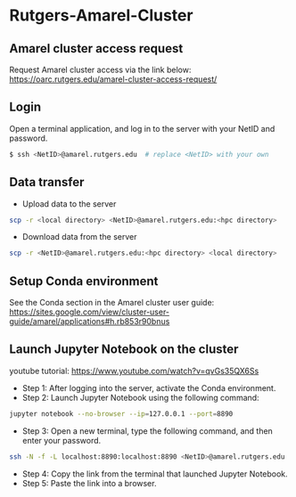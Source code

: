 # Rutgers-Amarel-Cluster

## Amarel cluster access request
Request Amarel cluster access via the link below:  
https://oarc.rutgers.edu/amarel-cluster-access-request/

## Login
Open a terminal application, and log in to the server with your NetID and password.
```bash
$ ssh <NetID>@amarel.rutgers.edu  # replace <NetID> with your own
```

## Data transfer
- Upload data to the server
```bash
scp -r <local directory> <NetID>@amarel.rutgers.edu:<hpc directory>
```

- Download data from the server
```bash
scp -r <NetID>@amarel.rutgers.edu:<hpc directory> <local directory>
```

## Setup Conda environment
See the Conda section in the Amarel cluster user guide:  
https://sites.google.com/view/cluster-user-guide/amarel/applications#h.rb853r90bnus

## Launch Jupyter Notebook on the cluster
youtube tutorial: https://www.youtube.com/watch?v=qvGs35QX6Ss
- Step 1: After logging into the server, activate the Conda environment.
- Step 2: Launch Jupyter Notebook using the following command:
```bash
jupyter notebook --no-browser --ip=127.0.0.1 --port=8890
```
- Step 3: Open a new terminal, type the following command, and then enter your password.
```bash
ssh -N -f -L localhost:8890:localhost:8890 <NetID>@amarel.rutgers.edu
```
- Step 4: Copy the link from the terminal that launched Jupyter Notebook.
- Step 5: Paste the link into a browser.
